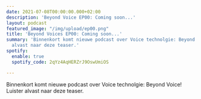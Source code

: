 ```yaml
---
date: 2021-07-08T00:00:00.000+02:00
description: 'Beyond Voice EP00: Coming soon...'
layout: podcast
featured_image: "/img/upload/ep00.png"
title: 'Beyond Voices EP00: Coming soon...'
summary: 'Binnenkort komt nieuwe podcast over Voice technolgie: Beyond Voice! Luister
  alvast naar deze teaser.'
spotify:
  enable: true
  spotify_code: 2qYz4AqHERZrJ9OswUmiOS

---
```

Binnenkort komt nieuwe podcast over Voice technolgie: Beyond Voice! Luister alvast naar deze teaser.